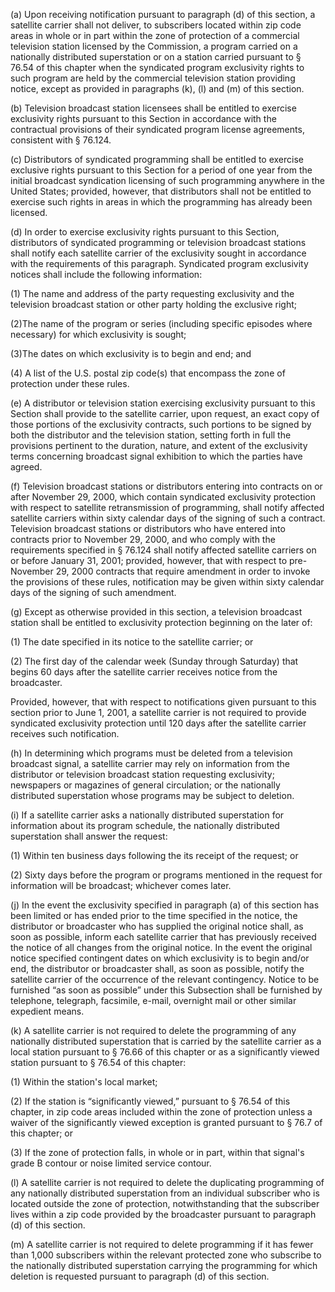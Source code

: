 (a) Upon receiving notification pursuant to paragraph (d) of this section, a satellite carrier shall not deliver, to subscribers located within zip code areas in whole or in part within the zone of protection of a commercial television station licensed by the Commission, a program carried on a nationally distributed superstation or on a station carried pursuant to § 76.54 of this chapter when the syndicated program exclusivity rights to such program are held by the commercial television station providing notice, except as provided in paragraphs (k), (l) and (m) of this section.

(b) Television broadcast station licensees shall be entitled to exercise exclusivity rights pursuant to this Section in accordance with the contractual provisions of their syndicated program license agreements, consistent with § 76.124.

(c) Distributors of syndicated programming shall be entitled to exercise exclusive rights pursuant to this Section for a period of one year from the initial broadcast syndication licensing of such programming anywhere in the United States; provided, however, that distributors shall not be entitled to exercise such rights in areas in which the programming has already been licensed.

(d) In order to exercise exclusivity rights pursuant to this Section, distributors of syndicated programming or television broadcast stations shall notify each satellite carrier of the exclusivity sought in accordance with the requirements of this paragraph. Syndicated program exclusivity notices shall include the following information:

(1) The name and address of the party requesting exclusivity and the television broadcast station or other party holding the exclusive right;

(2)The name of the program or series (including specific episodes where necessary) for which exclusivity is sought;

(3)The dates on which exclusivity is to begin and end; and

(4) A list of the U.S. postal zip code(s) that encompass the zone of protection under these rules.

(e) A distributor or television station exercising exclusivity pursuant to this Section shall provide to the satellite carrier, upon request, an exact copy of those portions of the exclusivity contracts, such portions to be signed by both the distributor and the television station, setting forth in full the provisions pertinent to the duration, nature, and extent of the exclusivity terms concerning broadcast signal exhibition to which the parties have agreed.

(f) Television broadcast stations or distributors entering into contracts on or after November 29, 2000, which contain syndicated exclusivity protection with respect to satellite retransmission of programming, shall notify affected satellite carriers within sixty calendar days of the signing of such a contract. Television broadcast stations or distributors who have entered into contracts prior to November 29, 2000, and who comply with the requirements specified in § 76.124 shall notify affected satellite carriers on or before January 31, 2001; provided, however, that with respect to pre-November 29, 2000 contracts that require amendment in order to invoke the provisions of these rules, notification may be given within sixty calendar days of the signing of such amendment.

(g) Except as otherwise provided in this section, a television broadcast station shall be entitled to exclusivity protection beginning on the later of:

(1) The date specified in its notice to the satellite carrier; or
                                    

(2) The first day of the calendar week (Sunday through Saturday) that begins 60 days after the satellite carrier receives notice from the broadcaster.

Provided, however, that with respect to notifications given pursuant to this section prior to June 1, 2001, a satellite carrier is not required to provide syndicated exclusivity protection until 120 days after the satellite carrier receives such notification.

(h) In determining which programs must be deleted from a television broadcast signal, a satellite carrier may rely on information from the distributor or television broadcast station requesting exclusivity; newspapers or magazines of general circulation; or the nationally distributed superstation whose programs may be subject to deletion.

(i) If a satellite carrier asks a nationally distributed superstation for information about its program schedule, the nationally distributed superstation shall answer the request:

(1) Within ten business days following the its receipt of the request; or

(2) Sixty days before the program or programs mentioned in the request for information will be broadcast; whichever comes later.

(j) In the event the exclusivity specified in paragraph (a) of this section has been limited or has ended prior to the time specified in the notice, the distributor or broadcaster who has supplied the original notice shall, as soon as possible, inform each satellite carrier that has previously received the notice of all changes from the original notice. In the event the original notice specified contingent dates on which exclusivity is to begin and/or end, the distributor or broadcaster shall, as soon as possible, notify the satellite carrier of the occurrence of the relevant contingency. Notice to be furnished “as soon as possible” under this Subsection shall be furnished by telephone, telegraph, facsimile, e-mail, overnight mail or other similar expedient means.

(k) A satellite carrier is not required to delete the programming of any nationally distributed superstation that is carried by the satellite carrier as a local station pursuant to § 76.66 of this chapter or as a significantly viewed station pursuant to § 76.54 of this chapter:

(1) Within the station's local market;

(2) If the station is “significantly viewed,” pursuant to § 76.54 of this chapter, in zip code areas included within the zone of protection unless a waiver of the significantly viewed exception is granted pursuant to § 76.7 of this chapter; or

(3) If the zone of protection falls, in whole or in part, within that signal's grade B contour or noise limited service contour.

(l) A satellite carrier is not required to delete the duplicating programming of any nationally distributed superstation from an individual subscriber who is located outside the zone of protection, notwithstanding that the subscriber lives within a zip code provided by the broadcaster pursuant to paragraph (d) of this section.

(m) A satellite carrier is not required to delete programming if it has fewer than 1,000 subscribers within the relevant protected zone who subscribe to the nationally distributed superstation carrying the programming for which deletion is requested pursuant to paragraph (d) of this section.

